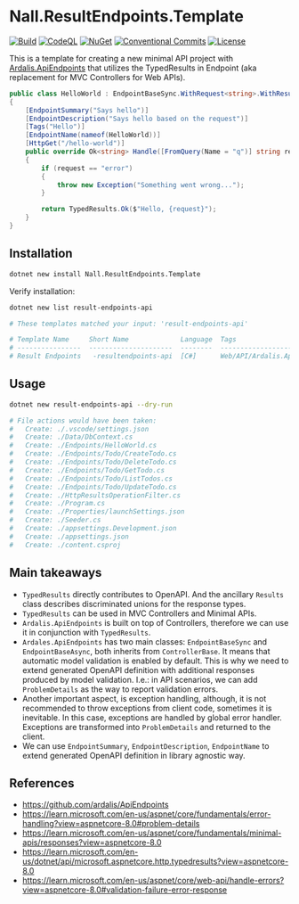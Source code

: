 # Nall.ResultEndpoints.Template

[![Build](https://github.com/NikiforovAll/result-endpoints-template/actions/workflows/build.yml/badge.svg?branch=main)](https://github.com/NikiforovAll/result-endpoints-template/actions/workflows/build.yml)
[![CodeQL](https://github.com/NikiforovAll/result-endpoints-template/actions/workflows/codeql-analysis.yml/badge.svg)](https://github.com/NikiforovAll/result-endpoints-template/actions/workflows/codeql-analysis.yml)
[![NuGet](https://img.shields.io/nuget/dt/Nall.ResultEndpoints.Template.svg)](https://nuget.org/packages/Nall.ResultEndpoints.Template)
[![Conventional Commits](https://img.shields.io/badge/Conventional%20Commits-1.0.0-yellow.svg)](https://conventionalcommits.org)
[![License](https://img.shields.io/badge/license-MIT-blue.svg)](https://github.com/nikiforovall/result-endpoints-template/blob/main/LICENSE.md)

This is a template for creating a new minimal API project with [Ardalis.ApiEndpoints](https://github.com/ardalis/ApiEndpoints) that utilizes the TypedResults in Endpoint (aka replacement for MVC Controllers for Web APIs).

```csharp
public class HelloWorld : EndpointBaseSync.WithRequest<string>.WithResult<Ok<string>>
{
    [EndpointSummary("Says hello")]
    [EndpointDescription("Says hello based on the request")]
    [Tags("Hello")]
    [EndpointName(nameof(HelloWorld))]
    [HttpGet("/hello-world")]
    public override Ok<string> Handle([FromQuery(Name = "q")] string request)
    {
        if (request == "error")
        {
            throw new Exception("Something went wrong...");
        }

        return TypedResults.Ok($"Hello, {request}");
    }
}
```

## Installation

```bash
dotnet new install Nall.ResultEndpoints.Template
```

Verify installation:

```bash
dotnet new list result-endpoints-api

# These templates matched your input: 'result-endpoints-api'

# Template Name     Short Name             Language  Tags
# ----------------  ---------------------  --------  ----------------------------
# Result Endpoints   -resultendpoints-api  [C#]      Web/API/Ardalis.ApiEndpoints
```

## Usage

```bash
dotnet new result-endpoints-api --dry-run

# File actions would have been taken:
#   Create: ./.vscode/settings.json
#   Create: ./Data/DbContext.cs
#   Create: ./Endpoints/HelloWorld.cs
#   Create: ./Endpoints/Todo/CreateTodo.cs
#   Create: ./Endpoints/Todo/DeleteTodo.cs
#   Create: ./Endpoints/Todo/GetTodo.cs
#   Create: ./Endpoints/Todo/ListTodos.cs
#   Create: ./Endpoints/Todo/UpdateTodo.cs
#   Create: ./HttpResultsOperationFilter.cs
#   Create: ./Program.cs
#   Create: ./Properties/launchSettings.json
#   Create: ./Seeder.cs
#   Create: ./appsettings.Development.json
#   Create: ./appsettings.json
#   Create: ./content.csproj
```

## Main takeaways

* `TypedResults` directly contributes to OpenAPI. And the ancillary `Results` class describes discriminated unions for the response types.
* `TypedResults` can be used in MVC Controllers and Minimal APIs.
* `Ardalis.ApiEndpoints` is built on top of Controllers, therefore we can use it in conjunction with `TypedResults`.
* `Ardales.ApiEndpoints` has two main classes: `EndpointBaseSync` and `EndpointBaseAsync`, both inherits from `ControllerBase`. It means that automatic model validation is enabled by default. This is why we need to extend generated OpenAPI definition with additional responses produced by model validation. I.e.: in API scenarios, we can add `ProblemDetails` as the way to report validation errors.
* Another important aspect, is exception handling, although, it is not recommended to throw exceptions from client code, sometimes it is inevitable. In this case, exceptions are handled by global error handler. Exceptions are transformed into `ProblemDetails` and returned to the client.
* We can use `EndpointSummary`, `EndpointDescription`, `EndpointName` to extend generated OpenAPI definition in library agnostic way.

## References

- <https://github.com/ardalis/ApiEndpoints>
- <https://learn.microsoft.com/en-us/aspnet/core/fundamentals/error-handling?view=aspnetcore-8.0#problem-details>
- <https://learn.microsoft.com/en-us/aspnet/core/fundamentals/minimal-apis/responses?view=aspnetcore-8.0>
- <https://learn.microsoft.com/en-us/dotnet/api/microsoft.aspnetcore.http.typedresults?view=aspnetcore-8.0>
- <https://learn.microsoft.com/en-us/aspnet/core/web-api/handle-errors?view=aspnetcore-8.0#validation-failure-error-response>
